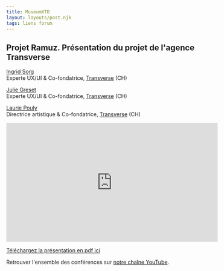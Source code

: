```yaml
---
title: MuseumXTD  
layout: layouts/post.njk  
tags: liens forum 
---
```

## Projet Ramuz. Présentation du projet de l'agence Transverse

[Ingrid Sorg](https://www.linkedin.com/in/ingridsorg/?originalSubdomain=ch)   
Experte UX/UI & Co-fondatrice, [Transverse](https://transverse.ch/) (CH)

[Julie Greset](https://www.linkedin.com/in/juliegreset/?originalSubdomain=ch)  
Experte UX/UI & Co-fondatrice, [Transverse](https://transverse.ch/) (CH)

[Laurie Pouly](https://www.linkedin.com/in/lauriepouly/?originalSubdomain=ch)   
Directrice artistique & Co-fondatrice, [Transverse](https://transverse.ch/) (CH)

<iframe width="560" height="315" src="https://www.youtube.com/embed/pQB0SF7-8_w" title="YouTube video player" frameborder="0" allow="accelerometer; autoplay; clipboard-write; encrypted-media; gyroscope; picture-in-picture" allowfullscreen></iframe>
   
[Téléchargez la présentation en pdf ici](https://kdrive.infomaniak.com/app/share/131928/574af7d6-af4f-400c-ad95-31bd8ad1b910)
    
Retrouver l'ensemble des conférences sur [notre chaîne YouTube](https://www.youtube.com/channel/UCTZJM5WsXDkH8QgMdACUNyw).  
